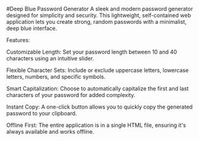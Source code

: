 #Deep Blue Password Generator
A sleek and modern password generator designed for simplicity and security. This lightweight, self-contained web application lets you create strong, random passwords with a minimalist, deep blue interface.

Features:

Customizable Length: Set your password length between 10 and 40 characters using an intuitive slider.

Flexible Character Sets: Include or exclude uppercase letters, lowercase letters, numbers, and specific symbols.

Smart Capitalization: Choose to automatically capitalize the first and last characters of your password for added complexity.

Instant Copy: A one-click button allows you to quickly copy the generated password to your clipboard.

Offline First: The entire application is in a single HTML file, ensuring it's always available and works offline.
